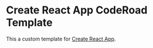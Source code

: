 # Create React App CodeRoad Template

This a custom template for [Create React App](https://github.com/facebook/create-react-app).